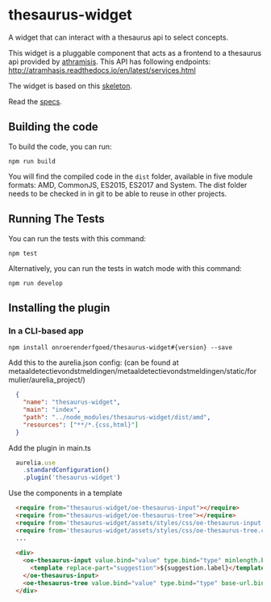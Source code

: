 # thesaurus-widget
A widget that can interact with a thesaurus api to select concepts.

This widget is a pluggable component that acts as a frontend to a thesaurus api provided by [athramisis](https://github.com/OnroerendErfgoed/atramhasis). This API has following endpoints: http://atramhasis.readthedocs.io/en/latest/services.html

The widget is based on this [skeleton](https://github.com/manuel-guilbault/aurelia-skeleton-plugin-typescript). 

Read the [specs](./docs/specs.md).

## Building the code

To build the code, you can run:

  ```shell
  npm run build
  ```
  
You will find the compiled code in the `dist` folder, available in five module formats: AMD, CommonJS, ES2015, ES2017 and System.
The dist folder needs to be checked in in git to be able to reuse in other projects.


## Running The Tests

You can run the tests with this command:

  ```shell
  npm test
  ```

Alternatively, you can run the tests in watch mode with this command:

```shell
npm run develop
```


## Installing the plugin

### In a CLI-based app


```shell
npm install onroerenderfgoed/thesaurus-widget#{version} --save
```

Add this to the aurelia.json config: 
(can be found at metaaldetectievondstmeldingen/metaaldetectievondstmeldingen/static/formulier/aurelia_project/)
```json
  {
    "name": "thesaurus-widget",
    "main": "index",
    "path": "../node_modules/thesaurus-widget/dist/amd",
    "resources": ["**/*.{css,html}"]
  }
```

Add the plugin in main.ts
```javascript
  aurelia.use
    .standardConfiguration()
    .plugin('thesaurus-widget')
```

Use the components in a template

```html
  <require from="thesaurus-widget/oe-thesaurus-input"></require>
  <require from="thesaurus-widget/oe-thesaurus-tree"></require>
  <require from='thesaurus-widget/assets/styles/css/oe-thesaurus-input.css'></require>
  <require from='thesaurus-widget/assets/styles/css/oe-thesaurus-tree.css'></require> 
  ...
  
  <div>
    <oe-thesaurus-input value.bind="value" type.bind="type" minlength.bind="minlength" base-url.bind="baseUrl" label="label">
      <template replace-part="suggestion">${suggestion.label}</template>
    </oe-thesaurus-input>
    <oe-thesaurus-tree value.bind="value" type.bind="type" base-url.bind="baseUrl"></oe-thesaurus-tree>
  </div>
    
```


